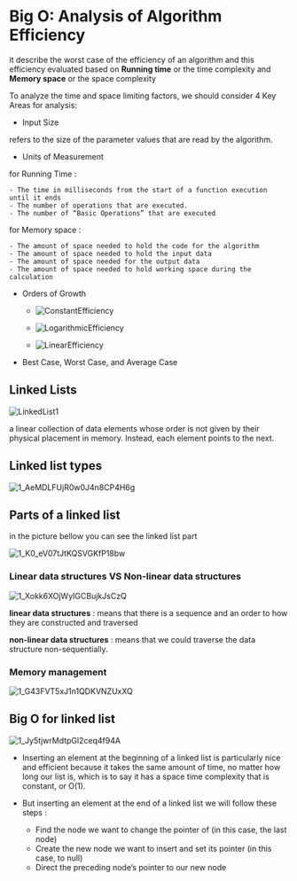 # Big O: Analysis of Algorithm Efficiency

it describe the worst case of the efficiency of an algorithm and this efficiency evaluated based on **Running time** or the time complexity and **Memory space** or the space complexity 

To analyze the time and space limiting factors, we should consider 4 Key Areas for analysis:

+ Input Size

refers to the size of the parameter values that are read by the algorithm.

+ Units of Measurement

for Running Time :

    - The time in milliseconds from the start of a function execution until it ends
    - The number of operations that are executed.
    - The number of “Basic Operations” that are executed


for Memory space :

    - The amount of space needed to hold the code for the algorithm
    - The amount of space needed to hold the input data
    - The amount of space needed for the output data
    - The amount of space needed to hold working space during the calculation
+ Orders of Growth

    - ![ConstantEfficiency](./src/ConstantEfficiency.png)

    - ![LogarithmicEfficiency](./src/LogarithmicEfficiency.png)
    - ![LinearEfficiency](./src/LinearEfficiency.png)
+ Best Case, Worst Case, and Average Case

## Linked Lists

![LinkedList1](./src/LinkedList1.png)

a linear collection of data elements whose order is not given by their physical placement in memory. Instead, each element points to the next.

## Linked list types 

![1_AeMDLFUjR0w0J4n8CP4H6g](./src/1_AeMDLFUjR0w0J4n8CP4H6g.jpeg)
## Parts of a linked list
in the picture bellow you can see the linked list part 

![1_K0_eV07tJtKQSVGKfP18bw](./src/1_K0_eV07tJtKQSVGKfP18bw.jpeg)
### Linear data structures VS Non-linear data structures

![1_Xokk6XOjWyIGCBujkJsCzQ](./src/1_Xokk6XOjWyIGCBujkJsCzQ.jpeg)

**linear data structures** : means that there is a sequence and an order to how they are constructed and traversed

**non-linear data structures** : means that we could traverse the data structure non-sequentially.

### Memory management

![1_G43FVT5xJ1n1QDKVNZUxXQ](./src/1_G43FVT5xJ1n1QDKVNZUxXQ.jpeg)

## Big O for linked list 

![1_Jy5tjwrMdtpGl2ceq4f94A](./src/1_Jy5tjwrMdtpGl2ceq4f94A.jpeg)

* Inserting an element at the beginning of a linked list is particularly nice and efficient because it takes the same amount of time, no matter how long our list is, which is to say it has a space time complexity that is constant, or O(1). 

* But inserting an element at the end of a linked list we will follow these steps :
    - Find the node we want to change the pointer of (in this case, the last node)
    - Create the new node we want to insert and set its pointer (in this case, to null)
    - Direct the preceding node’s pointer to our new node